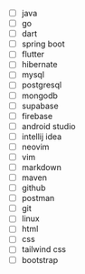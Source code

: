 - [ ] java
- [ ] go
- [ ] dart
- [ ] spring boot
- [ ] flutter
- [ ] hibernate
- [ ] mysql
- [ ] postgresql
- [ ] mongodb
- [ ] supabase
- [ ] firebase
- [ ] android studio
- [ ] intellij idea
- [ ] neovim
- [ ] vim 
- [ ] markdown
- [ ] maven
- [ ] github
- [ ] postman
- [ ] git
- [ ] linux
- [ ] html
- [ ] css
- [ ] tailwind css
- [ ] bootstrap